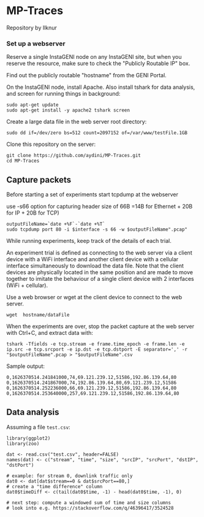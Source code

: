 # MP-Traces

Repository by Ilknur

### Set up a webserver


Reserve a single InstaGENI node on any InstaGENI site, but when you reserve the resource, make sure to check the "Publicly Routable IP" box.

Find out the publicly routable "hostname" from the GENI Portal.

On the InstaGENI node, install Apache. Also install tshark for data analysis, and screen for running things in background:

```
sudo apt-get update
sudo apt-get install -y apache2 tshark screen
```

Create a large data file in the web server root directory:

```
sudo dd if=/dev/zero bs=512 count=2097152 of=/var/www/testFile.1GB
```

Clone this repository on the server:

```
git clone https://github.com/aydini/MP-Traces.git
cd MP-Traces
```


## Capture packets

Before starting a set of experiments start tcpdump at the webserver

use -s66 option for capturing header size of 66B =14B for Ethernet + 20B for IP + 20B for TCP)
```
outputFileName=`date +%F`-`date +%T` 
sudo tcpdump port 80 -i $interface -s 66 -w $outputFileName".pcap"
```

While running experiments, keep track of the details of each trial.

An experiment trial is defined as connecting to the web server via a client device with a WiFi interface and another client device with a cellular interface simultaneously to download the data file. Note that the client devices are physically located in the same position and are made to move together to imitate the behaviour of a single client device with 2 interfaces (WiFi + cellular). 

Use a web browser or wget at the client device to connect to the web server.

```
wget  hostname/dataFile
```  
 
When the experiments are over, stop the packet capture at the web server with Ctrl+C, and extract data with:

```
tshark -Tfields -e tcp.stream -e frame.time_epoch -e frame.len -e ip.src -e tcp.srcport -e ip.dst -e tcp.dstport -E separator=',' -r "$outputFileName".pcap > "$outputFileName".csv
```
Sample output:

```
0,1626370514.241841000,74,69.121.239.12,51586,192.86.139.64,80
0,1626370514.241867000,74,192.86.139.64,80,69.121.239.12,51586
0,1626370514.252236000,66,69.121.239.12,51586,192.86.139.64,80
0,1626370514.253640000,257,69.121.239.12,51586,192.86.139.64,80
```

## Data analysis

Assuming a file `test.csv`:

```
library(ggplot2)
library(zoo)

dat <- read.csv("test.csv", header=FALSE)
names(dat) <- c("stream", "time", "size", "srcIP", "srcPort", "dstIP", "dstPort")

# example: for stream 0, downlink traffic only
dat0 <- dat[dat$stream==0 & dat$srcPort==80,]
# create a "time difference" column
dat0$timeDiff <- c(tail(dat0$time, -1) - head(dat0$time, -1), 0)

# next step: compute a windowed sum of time and size columns
# look into e.g. https://stackoverflow.com/q/46396417/3524528
```
